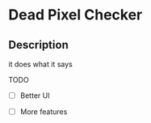 # Dead Pixel Checker

## Description

it does what it says

TODO

- [ ] Better UI

- [ ] More features
